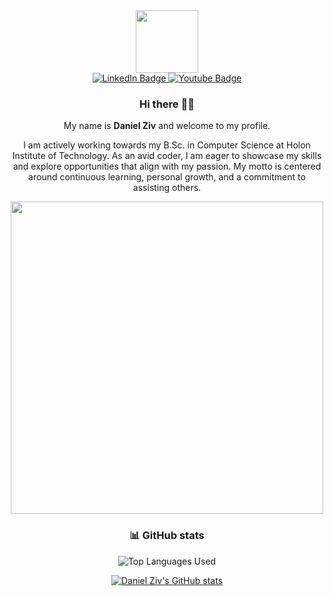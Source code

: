 [I believe in center aligned 🤲]: #

<div align="center">
  
[this is for the picture]: #	
<div id="header">
<img src="https://media.giphy.com/media/M9gbBd9nbDrOTu1Mqx/giphy.gif" width="100"/>
</div>
  
<div id="badges">
<a href="https://www.linkedin.com/in/daniel-ziv/">
  <img src="https://img.shields.io/badge/LinkedIn-blue?style=for-the-badge&logo=linkedin&logoColor=white" alt="LinkedIn Badge"/>
</a>
<a href="mailto:contact.danielziv@gmail.com">
  <img src="https://img.shields.io/badge/Gmail-white?style=for-the-badge&logo=gmail&logoColor=red" alt="Youtube Badge"/>
</a>
</div>


### Hi there 👋🎉

My name is **Daniel Ziv** and welcome to my profile.

I am actively working towards my B.Sc. in Computer Science at Holon Institute of Technology. As an avid coder, I am eager to showcase my skills and explore opportunities that align with my passion. My motto is centered around continuous learning, personal growth, and a commitment to assisting others.


<img src="https://media.giphy.com/media/L8K62iTDkzGX6/giphy.gif" width="500" />
  


### :bar_chart: GitHub stats

[i got this from a github repo: anuraghazra/github-readme-stats it was nice actually big shoutout to him]: #

![Top Languages Used](https://github-readme-stats.vercel.app/api/top-langs/?username=Daniel-Ziv&show_icons=true&theme=dark)

[![Daniel Ziv's GitHub stats](https://github-readme-stats.vercel.app/api?username=Daniel-Ziv&count_private=true&show_icons=true&theme=dark)](https://github.com/Kingsky1t/github-readme-stats)
 
</div>
